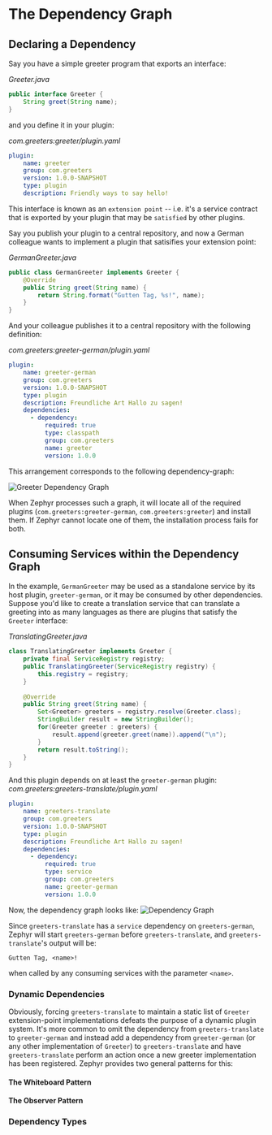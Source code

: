# The Dependency Graph

## Declaring a Dependency

Say you have a simple greeter program that exports an interface:

*Greeter.java*
```java
public interface Greeter {
    String greet(String name);
}
```
and you define it in your plugin:

*com.greeters:greeter/plugin.yaml*
```yaml
plugin:
    name: greeter
    group: com.greeters
    version: 1.0.0-SNAPSHOT
    type: plugin
    description: Friendly ways to say hello!
```

This interface is known as an `extension point` -- i.e. it's a service contract
that is exported by your plugin that may be `satisfied` by other plugins.  

Say you publish your plugin to a central repository, and now a German colleague wants to implement a plugin that satisifies your extension point:

*GermanGreeter.java*
```java
public class GermanGreeter implements Greeter {
    @Override
    public String greet(String name) {
        return String.format("Gutten Tag, %s!", name);
    }
}
```

And your colleague publishes it to a central repository with the following definition:

*com.greeters:greeter-german/plugin.yaml*
```yaml
plugin:
    name: greeter-german
    group: com.greeters
    version: 1.0.0-SNAPSHOT
    type: plugin
    description: Freundliche Art Hallo zu sagen!
    dependencies:
      - dependency:
          required: true
          type: classpath 
          group: com.greeters
          name: greeter
          version: 1.0.0
```

This arrangement corresponds to the following dependency-graph:

![Greeter Dependency Graph](./img/simple-greeters-dependency-graph.png)

When Zephyr processes such a graph, it will locate all of the required plugins 
(`com.greeters:greeter-german`, `com.greeters:greeter`) and install them.  If Zephyr cannot locate one of them, the installation
process fails for both.


## Consuming Services within the Dependency Graph

In the example, `GermanGreeter` may be used as a standalone service by its host plugin, `greeter-german`, or it may be consumed by
other dependencies.  Suppose you'd like to create a translation service that can translate a greeting into as many languages as there
are plugins that satisfy the `Greeter` interface:

*TranslatingGreeter.java*
```java
class TranslatingGreeter implements Greeter {
    private final ServiceRegistry registry;
    public TranslatingGreeter(ServiceRegistry registry) {
        this.registry = registry;
    }
    
    @Override
    public String greet(String name) {
        Set<Greeter> greeters = registry.resolve(Greeter.class);
        StringBuilder result = new StringBuilder();
        for(Greeter greeter : greeters) {
            result.append(greeter.greet(name)).append("\n");
        }
        return result.toString();
    }
}
```
And this plugin depends on at least the `greeter-german` plugin:
*com.greeters:greeters-translate/plugin.yaml*
```yaml
plugin:
    name: greeters-translate 
    group: com.greeters
    version: 1.0.0-SNAPSHOT
    type: plugin
    description: Freundliche Art Hallo zu sagen!
    dependencies:
      - dependency:
          required: true
          type: service 
          group: com.greeters
          name: greeter-german
          version: 1.0.0
```

Now, the dependency graph looks like:
![Dependency Graph](./img/multiple-types.png)

Since `greeters-translate` has a `service` dependency on `greeters-german`, Zephyr will start `greeters-german` before `greeters-translate`,
and `greeters-translate`'s output will be:

```
Gutten Tag, <name>!
```
when called by any consuming services with the parameter `<name>`.

### Dynamic Dependencies
Obviously, forcing `greeters-translate` to maintain a static list of `Greeter` extension-point implementations defeats
the purpose of a dynamic plugin system.  It's more common to omit the dependency from `greeters-translate` to `greeter-german`
and instead add a dependency from `greeter-german` (or any other implementation of `Greeter`) to `greeters-translate` and have
`greeters-translate` perform an action once a new greeter implementation has been registered.  Zephyr provides two general
patterns for this:

#### The Whiteboard Pattern

#### The Observer Pattern 

### Dependency Types






